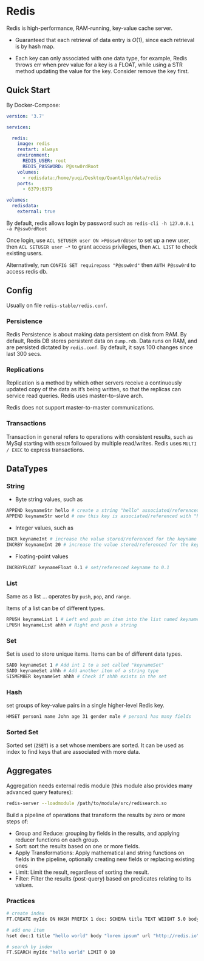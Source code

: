 # Redis

Redis is high-performance, RAM-running, key-value cache server.

* Guaranteed that each retrieval of data entry is $O(1)$, since each retrieval is by hash map.

* Each key can only associated with one data type, for example, Redis throws err when prev value for a key is a FLOAT, while using a STR method updating the value for the key. Consider remove the key first.

## Quick Start

By Docker-Compose:
```yml
version: '3.7'

services:

  redis:
    image: redis
    restart: always
    environment:
      REDIS_USER: root
      REDIS_PASSWORD: P@ssw0rdRoot
    volumes:
      - redisdata:/home/yuqi/Desktop/QuantAlgo/data/redis
    ports:
      - 6379:6379

volumes:
  redisdata:
    external: true
```

By default, redis allows login by password such as `redis-cli -h 127.0.0.1 -a P@ssw0rdRoot`

Once login, use `ACL SETUSER user ON >P@ssw0rdUser` to set up a new user, 
then `ACL SETUSER user ~*` to grant access privileges,
then `ACL LIST` to check existing users.

Alternatively, run `CONFIG SET requirepass "P@ssw0rd"`
then `AUTH P@ssw0rd` to access redis db.

## Config

Usually on file `redis-stable/redis.conf`.

### Persistence
Redis Persistence is about making data persistent on disk from RAM. By default, Redis DB stores persistent data on `dump.rdb`. Data runs on RAM, and are persisted dictated by `redis.conf`. By default, it says 100 changes since last 300 secs.

### Replications
Replication is a method by which other servers receive a continuously updated copy of the data as it’s being written, so that the replicas can service read queries. Redis uses master-to-slave arch.

Redis does not support master-to-master communications.

### Transactions
Transaction in general refers to operations with consistent results, such as MySql starting with `BEGIN` followed by multiple read/writes. Redis uses `MULTI / EXEC` to express transactions.

## DataTypes

### String

* Byte string values, such as
```bash
APPEND keynameStr hello # create a string "hello" associated/referenced with the keyname
APPEND keynameStr world # now this key is associated/referenced with "helloworld"
```

* Integer values, such as
```bash
INCR keynameInt # increase the value stored/referenced for the keyname by 1
INCRBY keynameInt 20 # increase the value stored/referenced for the keyname by 20
```

* Floating-point values
```bash
INCRBYFLOAT keynameFloat 0.1 # set/referenced keyname to 0.1
```

### List

Same as a list ... operates by `push`, `pop`, and `range`. 

Items of a list can be of different types.

```bash
RPUSH keynameList 1 # Left end push an item into the list named keynameList
LPUSH keynameList ahhh # Right end push a string
```

### Set

Set is used to store unique items. Items can be of different data types.

```bash
SADD keynameSet 1 # Add int 1 to a set called "keynameSet"
SADD keynameSet ahhh # Add another item of a string type
SISMEMBER keynameSet ahhh # Check if ahhh exists in the set
```

### Hash

set groups of key-value pairs in a single higher-level Redis key.
```bash
HMSET person1 name John age 31 gender male # person1 has many fields
```

### Sorted Set
Sorted set (`ZSET`) is a set whose members are sorted. It can be used as index to find keys that are associated with more data.

## Aggregates

Aggregation needs external redis module (this module also provides many advanced query features):
```bash
redis-server --loadmodule /path/to/module/src/redisearch.so
```

Build a pipeline of operations that transform the results by zero or more steps of:
* Group and Reduce: grouping by fields in the results, and applying reducer functions on each group.
* Sort: sort the results based on one or more fields.
* Apply Transformations: Apply mathematical and string functions on fields in the pipeline, optionally creating new fields or replacing existing ones
* Limit: Limit the result, regardless of sorting the result.
* Filter: Filter the results (post-query) based on predicates relating to its values.

### Practices

```bash
# create index
FT.CREATE myIdx ON HASH PREFIX 1 doc: SCHEMA title TEXT WEIGHT 5.0 body TEXT url TEXT

# add one item
hset doc:1 title "hello world" body "lorem ipsum" url "http://redis.io" 

# search by index
FT.SEARCH myIdx "hello world" LIMIT 0 10
```